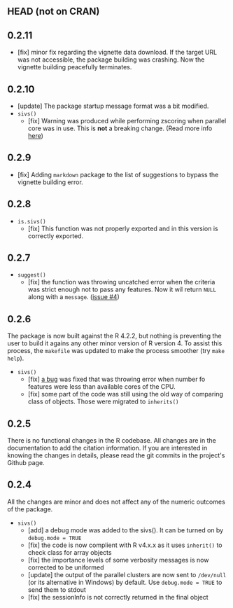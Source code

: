 ## HEAD (not on CRAN)

## 0.2.11

- [fix] minor fix regarding the vignette data download. If the target URL was not accessible, the package building was crashing. Now the vignette building peacefully terminates.


## 0.2.10

- [update] The package startup message format was a bit modified.
- `sivs()`
    - [fix] Warning was produced while performing zscoring when parallel core was in use. This is **not** a breaking change. (Read more info [here](https://github.com/mmahmoudian/sivs/issues/7))

## 0.2.9

- [fix] Adding `markdown` package to the list of suggestions to bypass the vignette building error.

## 0.2.8

- `is.sivs()`
    - [fix] This function was not properly exported and in this version is correctly exported.

## 0.2.7

- `suggest()`
    - [fix] the function was throwing uncatched error when the criteria was strict enough not to pass any features. Now it wil return `NULL` along with a `message`. ([issue #4](https://github.com/mmahmoudian/sivs/issues/4))

## 0.2.6

The package is now built against the R 4.2.2, but nothing is preventing the user to build it agains any other minor version of R version 4. To assist this process, the `makefile` was updated to make the process smoother (try `make help`).

- `sivs()`
    - [fix] [a bug](https://github.com/mmahmoudian/sivs/issues/3) was fixed that was throwing error when number fo features were less than available cores of the CPU.
    - [fix] some part of the code was still using the old way of comparing class of objects. Those were migrated to `inherits()`

## 0.2.5

There is no functional changes in the R codebase. All changes are in the documentation to add the citation information. If you are interested in knowing the changes in details, please read the git commits in the project's Github page.

## 0.2.4

All the changes are minor and does not affect any of the numeric outcomes of the package.

- `sivs()`
    - [add] a debug mode was added to the sivs(). It can be turned on by `debug.mode = TRUE`
    - [fix] the code is now complient with R v4.x.x as it uses `inherit()` to check class for array objects
    - [fix] the importance levels of some verbosity messages is now corrected to be uniformed
    - [update] the output of the parallel clusters are now sent to `/dev/null` (or its alternative in Windows) by default. Use `debug.mode = TRUE` to send them to stdout
    - [fix] the sessionInfo is not correctly returned in the final object
